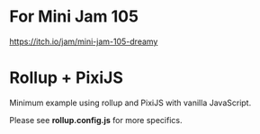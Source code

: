 # For Mini Jam 105

https://itch.io/jam/mini-jam-105-dreamy

# Rollup + PixiJS

Minimum example using rollup and PixiJS with vanilla JavaScript.

Please see **rollup.config.js** for more specifics.
